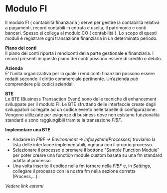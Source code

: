 <h1>Modulo FI</h1>    
Il modulo FI ( contabilità finanziaria ) serve per gestire la contabilità relativa a pagamenti, record contabili in entrata e uscita, il patrimonio e conti bancari. Spesso si collega al modulo CO ( contabilità ). Lo scopo di questi moduli è registrare ogni transazione finanziaria in un determinato periodo.

**Piano dei conti**    
Il piano dei conti riporta i rendiconti della parte gestionale e finanziaria. I record presenti in questo piano dei conti possono essere di credito o debito. 

**Azienda**    
E’ l’unità organizzativa per la quale i rendiconti finanziari possono essere redatti secondo il diritto commerciale pertinente. Un’azienda può comprendere più codici aziendali. 
 
**BTE**   
Le BTE (Business Transaction Event) sono delle tecniche di enhancement sviluppate per il modulo FI. Le BTE sfruttano delle interfaccie 
create dagli sviluppatori collegate ad un codice evento nelle tabelle di configurazione. Vengono utilizzate per esigenze di business 
dove non esistano funzionalità standard e sono raggiungibili tramite la transazione *FIBF*.    

**Implemntare una BTE**
- Andanre in *FIBF -> Environment -> Infosystem(Processes)* troviamo la lista delle interfacce implementabili, 
ognuna con il proprio processo.   
- Selezionare il processo e premere il bottone "Sample Function Module" per poter creare una function module custom basata su una fm 
standard adatta al processo   
- Una volta inserito il codice nella fm tornare nella *FIBF* e, in *Settings*, collegare il processo con la nostra fm nella sezione 
corretta (Process,...).

*Vedere link esterni*
